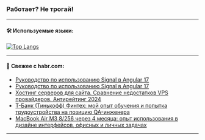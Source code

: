 ### Работает? Не трогай!

---
<!--
#### 🛠️ Technical stack:

![Java](https://img.shields.io/badge/Java-informational?logo=Oracle&style=flat&logoColor=white&color=FF4500)
![Kotlin](https://img.shields.io/badge/Kotlin-informational?logo=Kotlin&style=flat&logoColor=white&color=774D97)
![TS](https://img.shields.io/badge/TypeScript-informational?logo=typeScript&style=flat&logoColor=black&color=017acc)
![Python](https://img.shields.io/badge/Python-informational?logo=Python&style=flat&logoColor=black&color=ffdd54) <br>
![Spring](https://img.shields.io/badge/Spring-informational?logo=Spring&style=flat&logoColor=white&color=6DB33F) 
![SpringBoot](https://img.shields.io/badge/SpringBoot-informational?logo=SpringBoot&style=flat&logoColor=white&color=6DB33F)
![Nest](https://img.shields.io/badge/NestJS-informational?logo=NestJS&style=flat&logoColor=white&color=E0234E) 
![NodeJS](https://img.shields.io/badge/NodeJS-informational?logo=node.js&style=flat&logoColor=white&color=70A760)<br>
![PostgreSQL](https://img.shields.io/badge/PostgreSQL-informational?logo=PostgreSQL&style=flat&logoColor=white&color=DAA520)
![MongoDB](https://img.shields.io/badge/MongoDB-informational?logo=MongoDB&style=flat&logoColor=white&color=870000)
![Apache](https://img.shields.io/badge/Apache-informational?logo=apache&style=flat&logoColor=white&color=f74e28)

___ 
-->

#### 🛠️ Используемые языки:

[![Top Langs](https://github-readme-stats-u2qms2cxw-advtsettinggmailcoms-projects.vercel.app/api/top-langs/?username=zloylis&langs_count=10&hide_title=true&title_color=e6edf3&size_weight=0.5&count_weight=0.5&layout=compact&hide_progress=true&hide_border=true&theme=dracula)](https://github.com/zloylis)

<!---


####  :octocat:&nbsp;&nbsp; Статистика:

![GitHub stats](https://github-readme-stats-u2qms2cxw-advtsettinggmailcoms-projects.vercel.app/api?username=zloylis&show_icons=true&hide_border=true&theme=dracula&title_color=e6edf3&include_all_commits=true&count_private=true&hide_rank=false&hide_title=true&rank_icon=github)
-->
---

#### 💬 Свежее с habr.com:

<!-- BLOG-POST-LIST:START -->
- [Руководство по использованию Signal в Angular 17](https://habr.com/ru/articles/832632/?utm_source=habrahabr&utm_medium=rss&utm_campaign=832632)
- [Руководство по использованию Signal в Angular 17](https://habr.com/ru/articles/832630/?utm_source=habrahabr&utm_medium=rss&utm_campaign=832630)
- [Хостинг серверов для сайта. Сравнение недостатков VPS провайдеров. Антирейтинг 2024](https://habr.com/ru/articles/832524/?utm_source=habrahabr&utm_medium=rss&utm_campaign=832524)
- [Т-Банк &lpar;Тинькофф&rpar; Финтех: мой опыт обучения и попытка трудоустройства на позицию QA-инженера](https://habr.com/ru/articles/832620/?utm_source=habrahabr&utm_medium=rss&utm_campaign=832620)
- [MacBook Air M3 8/256 через 4 месяца: опыт использования в дизайне интерфейсов, офисных и личных задачах](https://habr.com/ru/articles/832618/?utm_source=habrahabr&utm_medium=rss&utm_campaign=832618)
<!-- BLOG-POST-LIST:END -->

---
